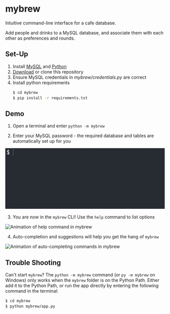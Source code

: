 # mybrew

Intuitive command-line interface for a cafe database.

Add people and drinks to a MySQL database, and associate them with each other as
preferences and rounds.

## Set-Up

1. Install [MySQL](https://www.mysql.com/) and
   [Python](https://www.python.org/downloads/)
2. [Download](https://github.com/jacobcallear/mybrew/archive/master.zip)
   or clone this repository
3. Ensure MySQL credentials in *mybrew/credentials.py* are correct
4. Install python requirements
   ```bash
   $ cd mybrew
   $ pip install -r requirements.txt
   ```

## Demo

1. Open a terminal and enter `python -m mybrew`

2. Enter your MySQL password - the required database and tables are
   automatically set up for you

![Animation of mybrew starting in terminal](demo-gifs/startup.gif)

3. You are now in the `mybrew` CLI! Use the `help` command to list options

![Animation of help command in mybrew](demo-gifs/help-command.gif)

4. Auto-completion and suggestions will help you get the hang of `mybrew`

![Animation of auto-completing commands in mybrew](demo-gifs/autocompletion.gif)

## Trouble Shooting

Can't start `mybrew`? The `python -m mybrew` command (or `py -m mybrew` on
Windows) only works when the `mybrew` folder is on the Python Path. Either add
it to the Python Path, or run the app directly by entering the following
command in the terminal:

```bash
$ cd mybrew
$ python mybrew/app.py
```
